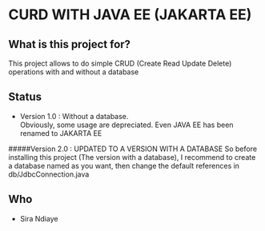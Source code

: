 # CURD WITH JAVA EE (JAKARTA EE)


## What is this project for? 

This project allows to do simple CRUD (Create Read Update Delete) operations with and without a database

## Status

- Version 1.0 : Without a database.  
Obviously, some usage are depreciated. Even JAVA EE has been renamed to JAKARTA EE

#####Version 2.0 : UPDATED TO A VERSION WITH A DATABASE
So before installing this project (The version with a database), I recommend to create a database named as you want, then change the default references in db/JdbcConnection.java

## Who 

- Sira Ndiaye 
